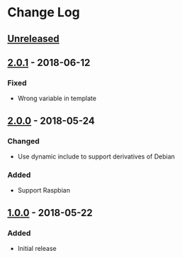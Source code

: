 # Change Log #

## [Unreleased] ##

## [2.0.1] - 2018-06-12 ##

### Fixed ###

  - Wrong variable in template

## [2.0.0] - 2018-05-24 ##

### Changed ###

  - Use dynamic include to support derivatives of Debian

### Added ###

  - Support Raspbian

## [1.0.0] - 2018-05-22 ##

### Added ###

  - Initial release

[Unreleased]: https://github.com/dochang/ansible-role-aptsource/compare/2.0.1...HEAD
[2.0.1]: https://github.com/dochang/ansible-role-aptsource/compare/2.0.0...2.0.1
[2.0.0]: https://github.com/dochang/ansible-role-aptsource/compare/1.0.0...2.0.0
[1.0.0]: https://github.com/dochang/ansible-role-aptsource/commits/1.0.0
